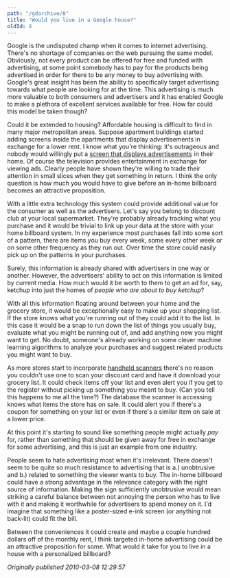 ```yaml
---
path: "/gdarchive/8"
title: "Would you live in a Google house?"
oldId: 8
---
```

Google is the undisputed champ when it comes to internet advertising. There's no shortage of companies on the web pursuing the same model. Obviously, not every product can be offered for free and funded with advertising, at some point somebody has to pay for the products being advertised in order for there to be any money to buy advertising with. Google's great insight has been the ability to specifically target advertising towards what people are looking for at the time. This advertising is much more valuable to both consumers and advertisers and it has enabled Google to make a plethora of excellent services available for free. How far could this model be taken though?

Could it be extended to housing? Affordable housing is difficult to find in many major metropolitan areas. Suppose apartment buildings started adding screens inside the apartments that display advertisements in exchange for a lower rent. I know what you're thinking: it's outrageous and nobody would willingly put a <a href="http://www.amazon.com/gp/redirect.html?ie=UTF8&location=http%3A%2F%2Fwww.amazon.com%2Fs%3Fie%3DUTF8%26x%3D0%26ref_%3Dnb%5Fsb%5Fss%5Fi%5F0%5F4%26y%3D0%26field-keywords%3Dtelevision%26url%3Dsearch-alias%253Delectronics%26sprefix%3Dtele&tag=greater0c-20&linkCode=ur2&camp=1789&creative=390957">screen that displays advertisements</a><img src="https://www.assoc-amazon.com/e/ir?t=greater0c-20&l=ur2&o=1" width="1" height="1" border="0" alt="" style="border:none !important; margin:0px !important;" /> in their home. Of course the television provides entertainment in exchange for viewing ads. Clearly people have shown they're willing to trade their attention in small slices when they get something in return. I think the only question is how much you would have to give before an in-home billboard becomes an attractive proposition.

With a little extra technology this system could provide additional value for the consumer as well as the advertisers. Let's say you belong to discount club at your local supermarket. They're probably already tracking what you purchase and it would be trivial to link up your data at the store with your home billboard system. In my experience most purchases fall into some sort of a pattern, there are items you buy every week, some every other week or on some other frequency as they run out. Over time the store could easily pick up on the patterns in your purchases. 

Surely, this information is already shared with advertisers in one way or another. However, the advertisers' ability to act on this information is limited by current media. How much would it be worth to them to get an ad for, say, ketchup into just the homes of *people who are about to buy ketchup*?

With all this information floating around between your home and the grocery store, it would be exceptionally easy to make up your shopping list. If the store knows what you're running out of they could add it to the list. In this case it would be a snap to run down the list of things you usually buy, evaluate what you might be running out of, and add anything new you might want to get. No doubt, someone's already working on some clever machine learning algorithms to analyze your purchases and suggest related products you might want to buy.

As more stores start to incorporate [handheld scanners](http://freepizza.cc/2008/11/25/handheld-grocery-checkout-scanners/) there's no reason you couldn't use one to scan your discount card and have it download your grocery list. It could check items off your list and even alert you if you get to the register without picking up something you meant to buy. (Can you tell this happens to me all the time?) The database the scanner is accessing knows what items the store has on sale. It could alert you if there's a coupon for something on your list or even if there's a similar item on sale at a lower price.

At this point it's starting to sound like something people might actually *pay* for, rather than something that should be given away for free in exchange for some advertising, and this is just an example from one industry.

People seem to hate advertising most when it's irrelevant. There doesn't seem to be quite so much resistance to advertising that is a.) unobtrusive and b.) related to something the viewer wants to buy. The in-home billboard could have a strong advantage in the relevance category with the right source of information. Making the sign sufficiently unobtrusive would mean striking a careful balance between not annoying the person who has to live with it and making it worthwhile for advertisers to spend money on it. I'd imagine that something like a poster-sized e-ink screen (or anything not back-lit) could fit the bill.

Between the conveniences it could create and maybe a couple hundred dollars off of the monthly rent, I think targeted in-home advertising could be an attractive proposition for some. What would it take for you to live in a house with a personalized billboard?

*Originally published 2010-03-08 12:29:57*